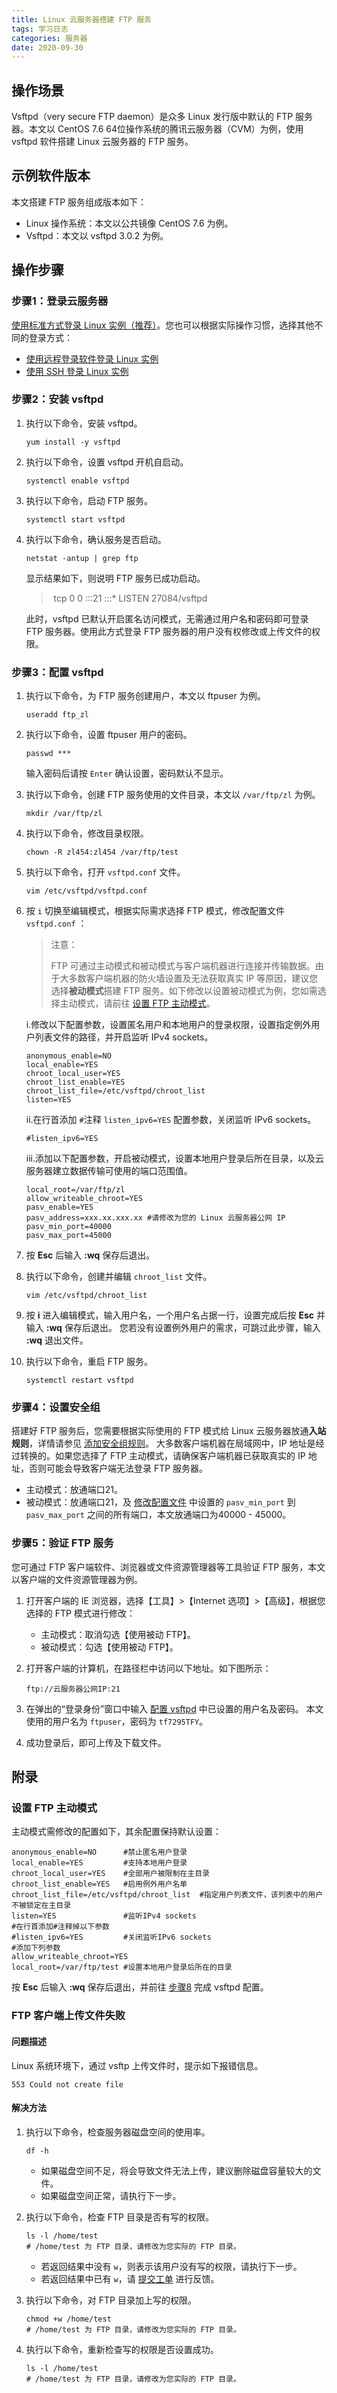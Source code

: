 ```yaml
---
title: Linux 云服务器搭建 FTP 服务
tags: 学习日志
categories:	服务器
date: 2020-09-30
---
```


## 操作场景

Vsftpd（very secure FTP daemon）是众多 Linux 发行版中默认的 FTP 服务器。本文以 CentOS 7.6 64位操作系统的腾讯云服务器（CVM）为例，使用 vsftpd 软件搭建 Linux 云服务器的 FTP 服务。

## 示例软件版本

本文搭建 FTP 服务组成版本如下：

- Linux 操作系统：本文以公共镜像 CentOS 7.6 为例。
- Vsftpd：本文以 vsftpd 3.0.2 为例。

## 操作步骤

### 步骤1：登录云服务器

[使用标准方式登录 Linux 实例（推荐）](https://cloud.tencent.com/document/product/213/5436)。您也可以根据实际操作习惯，选择其他不同的登录方式：

- [使用远程登录软件登录 Linux 实例](https://cloud.tencent.com/document/product/213/35699)
- [使用 SSH 登录 Linux 实例](https://cloud.tencent.com/document/product/213/35700)

### 步骤2：安装 vsftpd

1. 执行以下命令，安装 vsftpd。

   ```
   yum install -y vsftpd
   ```

2. 执行以下命令，设置 vsftpd 开机自启动。

   ```
   systemctl enable vsftpd
   ```

3. 执行以下命令，启动 FTP 服务。

   ```
   systemctl start vsftpd
   ```

4. 执行以下命令，确认服务是否启动。

   ```
   netstat -antup | grep ftp
   ```

   显示结果如下，则说明 FTP 服务已成功启动。

   > ​	tcp	0	0 :::21		:::*			LISTEN		27084/vsftpd

   此时，vsftpd 已默认开启匿名访问模式，无需通过用户名和密码即可登录 FTP 服务器。使用此方式登录 FTP 服务器的用户没有权修改或上传文件的权限。

### 步骤3：配置 vsftpd

1. 执行以下命令，为 FTP 服务创建用户，本文以 ftpuser 为例。

   ```
   useradd ftp_zl
   ```

2. 执行以下命令，设置 ftpuser 用户的密码。

   ```
   passwd ***
   ```

   输入密码后请按 `Enter` 确认设置，密码默认不显示。

3. 执行以下命令，创建 FTP 服务使用的文件目录，本文以 `/var/ftp/zl` 为例。

   ```
   mkdir /var/ftp/zl
   ```

4. 执行以下命令，修改目录权限。

   ```
   chown -R zl454:zl454 /var/ftp/test
   ```

5. 执行以下命令，打开 `vsftpd.conf` 文件。

   ```
   vim /etc/vsftpd/vsftpd.conf
   ```

6. 按 `i` 切换至编辑模式，根据实际需求选择 FTP 模式，修改配置文件 `vsftpd.conf` ：

   > 注意：
   >
   > FTP 可通过主动模式和被动模式与客户端机器进行连接并传输数据。由于大多数客户端机器的防火墙设置及无法获取真实 IP 等原因，建议您选择**被动模式**搭建 FTP 服务。如下修改以设置被动模式为例，您如需选择主动模式，请前往 [设置 FTP 主动模式](https://cloud.tencent.com/document/product/213/10912#port)。

   i.修改以下配置参数，设置匿名用户和本地用户的登录权限，设置指定例外用户列表文件的路径，并开启监听 IPv4 sockets。

   ```
   anonymous_enable=NO
   local_enable=YES
   chroot_local_user=YES
   chroot_list_enable=YES
   chroot_list_file=/etc/vsftpd/chroot_list
   listen=YES
   ```

   ii.在行首添加 `#`注释 `listen_ipv6=YES` 配置参数，关闭监听 IPv6 sockets。

   ```
   #listen_ipv6=YES
   ```

   iii.添加以下配置参数，开启被动模式，设置本地用户登录后所在目录，以及云服务器建立数据传输可使用的端口范围值。

   ```
   local_root=/var/ftp/zl
   allow_writeable_chroot=YES
   pasv_enable=YES
   pasv_address=xxx.xx.xxx.xx #请修改为您的 Linux 云服务器公网 IP
   pasv_min_port=40000
   pasv_max_port=45000
   ```

7. 按 **Esc** 后输入 **:wq** 保存后退出。

8. 执行以下命令，创建并编辑 `chroot_list` 文件。

   ```
   vim /etc/vsftpd/chroot_list
   ```

9. 按 **i** 进入编辑模式，输入用户名，一个用户名占据一行，设置完成后按 **Esc** 并输入 **:wq** 保存后退出。
   您若没有设置例外用户的需求，可跳过此步骤，输入 **:wq** 退出文件。

10. 执行以下命令，重启 FTP 服务。

    ```
    systemctl restart vsftpd
    ```

### 步骤4：设置安全组

搭建好 FTP 服务后，您需要根据实际使用的 FTP 模式给 Linux 云服务器放通**入站规则**，详情请参见 [添加安全组规则](https://cloud.tencent.com/document/product/213/39740)。
大多数客户端机器在局域网中，IP 地址是经过转换的。如果您选择了 FTP 主动模式，请确保客户端机器已获取真实的 IP 地址，否则可能会导致客户端无法登录 FTP 服务器。

- 主动模式：放通端口21。
- 被动模式：放通端口21，及 [修改配置文件](https://cloud.tencent.com/document/product/213/10912#config) 中设置的 `pasv_min_port` 到 `pasv_max_port` 之间的所有端口，本文放通端口为40000 - 45000。

### 步骤5：验证 FTP 服务

您可通过 FTP 客户端软件、浏览器或文件资源管理器等工具验证 FTP 服务，本文以客户端的文件资源管理器为例。

1. 打开客户端的 IE 浏览器，选择【工具】>【Internet 选项】>【高级】，根据您选择的 FTP 模式进行修改：

   - 主动模式：取消勾选【使用被动 FTP】。
   - 被动模式：勾选【使用被动 FTP】。

2. 打开客户端的计算机，在路径栏中访问以下地址。如下图所示：

   ```
   ftp://云服务器公网IP:21
   ```

   

3. 在弹出的“登录身份”窗口中输入 [配置 vsftpd](https://cloud.tencent.com/document/product/213/10912#user) 中已设置的用户名及密码。
   本文使用的用户名为 `ftpuser`，密码为 `tf7295TFY`。

4. 成功登录后，即可上传及下载文件。

## 附录

### 设置 FTP 主动模式

主动模式需修改的配置如下，其余配置保持默认设置：

```
anonymous_enable=NO      #禁止匿名用户登录
local_enable=YES         #支持本地用户登录
chroot_local_user=YES    #全部用户被限制在主目录
chroot_list_enable=YES   #启用例外用户名单
chroot_list_file=/etc/vsftpd/chroot_list  #指定用户列表文件，该列表中的用户不被锁定在主目录
listen=YES               #监听IPv4 sockets
#在行首添加#注释掉以下参数
#listen_ipv6=YES         #关闭监听IPv6 sockets
#添加下列参数
allow_writeable_chroot=YES
local_root=/var/ftp/test #设置本地用户登录后所在的目录
```

按 **Esc** 后输入 **:wq** 保存后退出，并前往 [步骤8](https://cloud.tencent.com/document/product/213/10912#create) 完成 vsftpd 配置。

### FTP 客户端上传文件失败

#### 问题描述

Linux 系统环境下，通过 vsftp 上传文件时，提示如下报错信息。

```
553 Could not create file
```

#### 解决方法

1. 执行以下命令，检查服务器磁盘空间的使用率。

   ```
   df -h
   ```

   - 如果磁盘空间不足，将会导致文件无法上传，建议删除磁盘容量较大的文件。
   - 如果磁盘空间正常，请执行下一步。

2. 执行以下命令，检查 FTP 目录是否有写的权限。

   ```
   ls -l /home/test      
   # /home/test 为 FTP 目录，请修改为您实际的 FTP 目录。
   ```

   - 若返回结果中没有 `w`，则表示该用户没有写的权限，请执行下一步。
   - 若返回结果中已有 `w`，请 [提交工单](https://console.cloud.tencent.com/workorder/category) 进行反馈。

3. 执行以下命令，对 FTP 目录加上写的权限。

   ```
   chmod +w /home/test 
   # /home/test 为 FTP 目录，请修改为您实际的 FTP 目录。
   ```

4. 执行以下命令，重新检查写的权限是否设置成功。

   ```
   ls -l /home/test   
   # /home/test 为 FTP 目录，请修改为您实际的 FTP 目录。
   ```